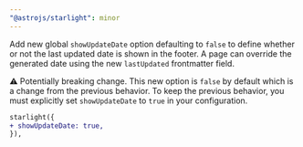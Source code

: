 ```yaml
---
"@astrojs/starlight": minor
---
```


Add new global `showUpdateDate` option defaulting to `false` to define whether or not the last updated date is shown in the footer. A page can override the generated date using the new `lastUpdated` frontmatter field.

⚠️ Potentially breaking change. This new option is `false` by default which is a change from the previous behavior. To keep the previous behavior, you must explicitly set `showUpdateDate` to `true` in your configuration.

```diff
starlight({
+ showUpdateDate: true,
}),
```
